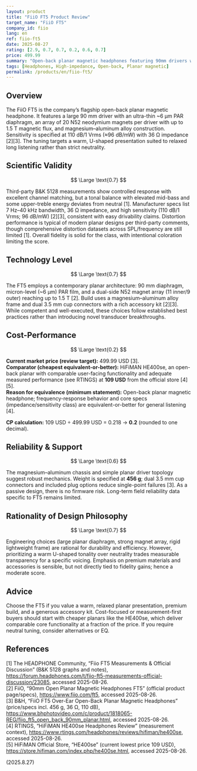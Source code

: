 ```yaml
---
layout: product
title: "FiiO FT5 Product Review"
target_name: "FiiO FT5"
company_id: fiio
lang: en
ref: fiio-ft5
date: 2025-08-27
rating: [2.9, 0.7, 0.7, 0.2, 0.6, 0.7]
price: 499.99
summary: "Open-back planar magnetic headphones featuring 90mm drivers with PAR diaphragm technology and dual pad options, offering warm U-shaped tuning but facing strong cost-performance pressure from cheaper planar alternatives."
tags: [Headphones, High-impedance, Open-back, Planar magnetic]
permalink: /products/en/fiio-ft5/
---
```

## Overview

The FiiO FT5 is the company’s flagship open-back planar magnetic headphone. It features a large 90 mm driver with an ultra-thin ~6 µm PAR diaphragm, an array of 20 N52 neodymium magnets per driver with up to 1.5 T magnetic flux, and magnesium–aluminum alloy construction. Sensitivity is specified at 110 dB/1 Vrms (≈96 dB/mW) with 36 Ω impedance [2][3]. The tuning targets a warm, U-shaped presentation suited to relaxed long listening rather than strict neutrality.

## Scientific Validity

$$ \Large \text{0.7} $$

Third-party B&K 5128 measurements show controlled response with excellent channel matching, but a tonal balance with elevated mid-bass and some upper-treble energy deviates from neutral [1]. Manufacturer specs list 7 Hz–40 kHz bandwidth, 36 Ω impedance, and high sensitivity (110 dB/1 Vrms; 96 dB/mW) [2][3], consistent with easy drivability claims. Distortion performance is typical of modern planar designs per third-party comments, though comprehensive distortion datasets across SPL/frequency are still limited [1]. Overall fidelity is solid for the class, with intentional coloration limiting the score.

## Technology Level

$$ \Large \text{0.7} $$

The FT5 employs a contemporary planar architecture: 90 mm diaphragm, micron-level (~6 µm) PAR film, and a dual-side N52 magnet array (11 inner/9 outer) reaching up to 1.5 T [2]. Build uses a magnesium–aluminum alloy frame and dual 3.5 mm cup connectors with a rich accessory kit [2][3]. While competent and well-executed, these choices follow established best practices rather than introducing novel transducer breakthroughs.

## Cost-Performance

$$ \Large \text{0.2} $$

**Current market price (review target):** 499.99 USD [3].  
**Comparator (cheapest equivalent-or-better):** HiFiMAN HE400se, an open-back planar with comparable user-facing functionality and adequate measured performance (see RTINGS) at **109 USD** from the official store [4][5].  
**Reason for equivalence (minimum statement):** Open-back planar magnetic headphone; frequency-response behavior and core specs (impedance/sensitivity class) are equivalent-or-better for general listening [4].

**CP calculation:** 109 USD ÷ 499.99 USD = 0.218 → **0.2** (rounded to one decimal).

## Reliability & Support

$$ \Large \text{0.6} $$

The magnesium–aluminum chassis and simple planar driver topology suggest robust mechanics. Weight is specified at **456 g**; dual 3.5 mm cup connectors and included plug options reduce single-point failures [3]. As a passive design, there is no firmware risk. Long-term field reliability data specific to FT5 remains limited.

## Rationality of Design Philosophy

$$ \Large \text{0.7} $$

Engineering choices (large planar diaphragm, strong magnet array, rigid lightweight frame) are rational for durability and efficiency. However, prioritizing a warm U-shaped tonality over neutrality trades measurable transparency for a specific voicing. Emphasis on premium materials and accessories is sensible, but not directly tied to fidelity gains; hence a moderate score.

## Advice

Choose the FT5 if you value a warm, relaxed planar presentation, premium build, and a generous accessory kit. Cost-focused or measurement-first buyers should start with cheaper planars like the HE400se, which deliver comparable core functionality at a fraction of the price. If you require neutral tuning, consider alternatives or EQ.

## References

[1] The HEADPHONE Community, “Fiio FT5 Measurements & Official Discussion” (B&K 5128 graphs and notes), https://forum.headphones.com/t/fiio-ft5-measurements-official-discussion/23085, accessed 2025-08-26.  
[2] FiiO, “90mm Open Planar Magnetic Headphones FT5” (official product page/specs), https://www.fiio.com/ft5, accessed 2025-08-26.  
[3] B&H, “FiiO FT5 Over-Ear Open-Back Planar Magnetic Headphones” (price/specs incl. 456 g, 36 Ω, 110 dB), https://www.bhphotovideo.com/c/product/1818065-REG/fiio_ft5_open_back_90mm_planar.html, accessed 2025-08-26.  
[4] RTINGS, “HiFiMAN HE400se Headphones Review” (measurement context), https://www.rtings.com/headphones/reviews/hifiman/he400se, accessed 2025-08-26.  
[5] HiFiMAN Official Store, “HE400se” (current lowest price 109 USD), https://store.hifiman.com/index.php/he400se.html, accessed 2025-08-26.

(2025.8.27)

